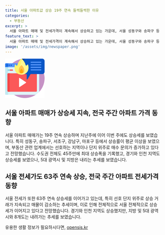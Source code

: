 ```yaml
---
title: 서울 아파트값 상승 19주 연속 들썩들썩한 이유
categories:
  - 부동산
excerpt: >
  서울 아파트 매매 및 전세가격이 계속해서 상승하고 있는 가운데, 서울 성동구와 송파구 등 몇몇 지역에서는 상승률이 평균을 웃도는 수준을 보였습니다. 부동산 전문가들은 선호하는 지역에서의 매수 문의가 증가하고 주변 지역에서도 상승 거래가 발생하고 있는 것으로 파악되며, 이에 따라 매도 희망 가격도 상승하고 있다고 설명했습니다. 이러한 상승세는 수도권뿐만 아니라 지방과의 온도 차도 뚜렷하게 나타나고 있습니다.
feature_text: >
  서울 아파트 매매 및 전세가격이 계속해서 상승하고 있는 가운데, 서울 성동구와 송파구 등 몇몇 지역에서는 상승률이 평균을 웃도는 수준을 보였습니다. 부동산 전문가들은 선호하는 지역에서의 매수 문의가 증가하고 주변 지역에서도 상승 거래가 발생하고 있는 것으로 파악되며, 이에 따라 매도 희망 가격도 상승하고 있다고 설명했습니다. 이러한 상승세는 수도권뿐만 아니라 지방과의 온도 차도 뚜렷하게 나타나고 있습니다.
image: '/assets/img/newspaper.png'
---
```


<p><img src="/assets/img/news.png" alt="rentncar 속보" /></p>

<h2 data-ke-size="size26">서울 아파트 매매가 상승세 지속, 전국 주간 아파트 가격 동향</h2>

<p>서울 아파트 매매가는 19주 연속 상승하며 지난주에 이어 이번 주에도 상승세를 보였습니다. 특히 성동구, 송파구, 서초구, 강남구, 마포구 등에서 상승률이 평균 이상을 보였으며, 부동산 관련 업계에서는 선호하는 지역이나 단지 위주로 매수 문의가 증가하고 있다고 전망했습니다. 수도권 전체도 45주만에 최대 상승폭을 기록했고, 경기와 인천 지역도 상승세를 보였으나, 5대 광역시 및 지방은 내리는 추세를 보였습니다.</p>

<h2 data-ke-size="size26">서울 전세가도 63주 연속 상승, 전국 주간 아파트 전세가격 동향</h2>

<p>서울 전세가 또한 63주 연속 상승세를 이어가고 있는데, 특히 선호 단지 위주로 상승 거래가 지속되고 매물이 감소하는 추세이며, 이로 인해 전체적으로 서울 전체적으로 상승세가 이어지고 있다고 전망했습니다. 경기와 인천 지역도 상승했지만, 지방 및 5대 광역시와 8개도는 내려가는 추세를 보였습니다.</p>
유용한 생활 정보가 필요하시다면, <a href="https://opensis.kr" rel="dofollow">opensis.kr</a>


